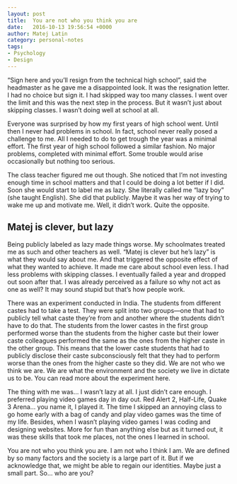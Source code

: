 ```yaml
---
layout: post
title:  You are not who you think you are
date:   2016-10-13 19:56:54 +0000
author: Matej Latin
category: personal-notes
tags:
- Psychology
- Design
---
```

<p class="indent">
  “Sign here and you’ll resign from the technical high school”, said the headmaster as he gave me a disappointed look. It was the resignation letter. I had no choice but sign it. I had skipped way too many classes. I went over the limit and this was the next step in the process. But it wasn’t just about skipping classes. I wasn’t doing well at school at all.
</p>

Everyone was surprised by how my first years of high school went. Until then I never had problems in school. In fact, school never really posed a challenge to me. All I needed to do to get trough the year was a minimal effort. The first year of high school followed a similar fashion. No major problems, completed with minimal effort. Some trouble would arise occasionally but nothing too serious. 

The class teacher figured me out though. She noticed that I’m not investing enough time in school matters and that I could be doing a lot better if I did. Soon she would start to label me as lazy. She literally called me “lazy boy” (she taught English). She did that publicly. Maybe it was her way of trying to wake me up and motivate me. Well, it didn’t work. Quite the opposite.

## Matej is clever, but lazy
Being publicly labeled as lazy made things worse. My schoolmates treated me as such and other teachers as well. “Matej is clever but he’s lazy” is what they would say about me. And that triggered the opposite effect of what they wanted to achieve. It made me care about school even less. I had less problems with skipping classes. I eventually failed a year and dropped out soon after that. I was already perceived as a failure so why not act as one as well? It may sound stupid but that’s how people work.

There was an experiment conducted in India. The students from different castes had to take a test. They were split into two groups—one that had to publicly tell what caste they’re from and another where the students didn’t have to do that. The students from the lower castes in the first group performed worse than the students from the higher caste but their lower caste colleagues performed the same as the ones from the higher caste in the other group. This means that the lower caste students that had to publicly disclose their caste subconsciously felt that they had to perform worse than the ones from the higher caste so they did. We are not who we think we are. We are what the environment and the society we live in dictate us to be. You can read more about the experiment here.

The thing with me was… I wasn’t lazy at all. I just didn’t care enough. I preferred playing video games day in day out. Red Alert 2, Half-Life, Quake 3 Arena… you name it, I played it. The time I skipped an annoying class to go home early with a bag of candy and play video games was the time of my life. Besides, when I wasn’t playing video games I was coding and designing websites. More for fun than anything else but as it turned out, it was these skills that took me places, not the ones I learned in school.

You are not who you think you are. I am not who I think I am. We are defined by so many factors and the society is a large part of it. But if we acknowledge that, we might be able to regain our identities. Maybe just a small part. So… who are you?